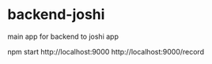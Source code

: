 # backend-joshi

main app for backend to joshi app

npm start
http://localhost:9000
http://localhost:9000/record
